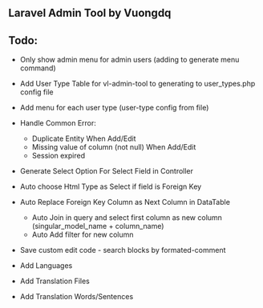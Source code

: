 ## Laravel Admin Tool by Vuongdq

## Todo:
- Only show admin menu for admin users (adding to generate menu command)
- Add User Type Table for vl-admin-tool to generating to user_types.php config file
- Add menu for each user type (user-type config from file)

- Handle Common Error:
    + Duplicate Entity When Add/Edit
    + Missing value of column (not null) When Add/Edit
    + Session expired
    

- Generate Select Option For Select Field in Controller
- Auto choose Html Type as Select if field is Foreign Key
- Auto Replace Foreign Key Column as Next Column in DataTable
    + Auto Join in query and select first column as new column (singular_model_name + column_name)
    + Auto Add filter for new column
    
- Save custom edit code - search blocks by formated-comment    

- Add Languages
- Add Translation Files
- Add Translation Words/Sentences
